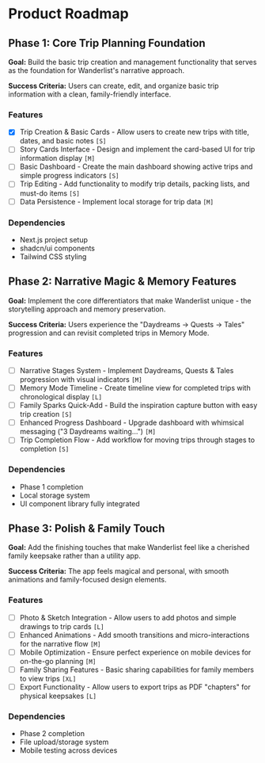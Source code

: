 # Product Roadmap

## Phase 1: Core Trip Planning Foundation

**Goal:** Build the basic trip creation and management functionality that serves as the foundation for Wanderlist's narrative approach.

**Success Criteria:** Users can create, edit, and organize basic trip information with a clean, family-friendly interface.

### Features

- [x] Trip Creation & Basic Cards - Allow users to create new trips with title, dates, and basic notes `[S]`
- [ ] Story Cards Interface - Design and implement the card-based UI for trip information display `[M]`
- [ ] Basic Dashboard - Create the main dashboard showing active trips and simple progress indicators `[S]`
- [ ] Trip Editing - Add functionality to modify trip details, packing lists, and must-do items `[S]`
- [ ] Data Persistence - Implement local storage for trip data `[M]`

### Dependencies

- Next.js project setup
- shadcn/ui components
- Tailwind CSS styling

## Phase 2: Narrative Magic & Memory Features

**Goal:** Implement the core differentiators that make Wanderlist unique - the storytelling approach and memory preservation.

**Success Criteria:** Users experience the "Daydreams → Quests → Tales" progression and can revisit completed trips in Memory Mode.

### Features

- [ ] Narrative Stages System - Implement Daydreams, Quests & Tales progression with visual indicators `[M]`
- [ ] Memory Mode Timeline - Create timeline view for completed trips with chronological display `[L]`
- [ ] Family Sparks Quick-Add - Build the inspiration capture button with easy trip creation `[S]`
- [ ] Enhanced Progress Dashboard - Upgrade dashboard with whimsical messaging ("3 Daydreams waiting...") `[M]`
- [ ] Trip Completion Flow - Add workflow for moving trips through stages to completion `[S]`

### Dependencies

- Phase 1 completion
- Local storage system
- UI component library fully integrated

## Phase 3: Polish & Family Touch

**Goal:** Add the finishing touches that make Wanderlist feel like a cherished family keepsake rather than a utility app.

**Success Criteria:** The app feels magical and personal, with smooth animations and family-focused design elements.

### Features

- [ ] Photo & Sketch Integration - Allow users to add photos and simple drawings to trip cards `[L]`
- [ ] Enhanced Animations - Add smooth transitions and micro-interactions for the narrative flow `[M]`
- [ ] Mobile Optimization - Ensure perfect experience on mobile devices for on-the-go planning `[M]`
- [ ] Family Sharing Features - Basic sharing capabilities for family members to view trips `[XL]`
- [ ] Export Functionality - Allow users to export trips as PDF "chapters" for physical keepsakes `[L]`

### Dependencies

- Phase 2 completion
- File upload/storage system
- Mobile testing across devices